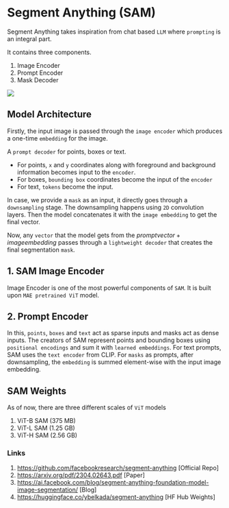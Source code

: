 # Segment Anything (SAM) 
Segment Anything  takes inspiration from chat based `LLM` where `prompting` is an integral part.

It contains three components.
1. Image Encoder
2. Prompt Encoder
3. Mask Decoder

<img src= "https://learnopencv.com/wp-content/uploads/2023/04/segment-anything-model.png"/>

## Model Architecture
Firstly, the input image is passed through the `image encoder` which produces a one-time `embedding` for the image.

A `prompt decoder` for points, boxes or text. 

- For points, `x` and `y` coordinates along with foreground and background information becomes input to the `encoder`.
- For boxes, `bounding box` coordinates become the input of the `encoder`
- For text, `tokens` become the input.

In case, we provide a `mask` as an input, it directly goes through a `downsampling` stage. The downsampling happens using `2D` convolution layers. Then the model concatenates it with the `image embedding` to get the final vector.

Now, any `vector` that the model gets from the $prompt vector + image embedding$ passes through a `lightweight decoder` that creates the final segmentation `mask`.

## 1. SAM Image Encoder
Image Encoder is one of the most powerful components of `SAM`. It is built upon `MAE pretrained ViT` model.
## 2. Prompt Encoder
In this, `points`, `boxes` and `text` act as sparse inputs and masks act as dense inputs. The creators of SAM represent points and bounding boxes using `positional encodings` and sum it with `learned embeddings`. For text prompts, SAM uses the `text encoder` from CLIP. For `masks` as prompts, after downsampling, the `embedding` is summed element-wise with the input image embedding.

## SAM Weights
As of now, there are three different scales of `ViT` models
1. ViT-B SAM (375 MB)
2. ViT-L SAM (1.25 GB)
3. ViT-H SAM (2.56 GB)

### Links
1. https://github.com/facebookresearch/segment-anything [Official Repo]
2. https://arxiv.org/pdf/2304.02643.pdf [Paper]
3. https://ai.facebook.com/blog/segment-anything-foundation-model-image-segmentation/ [Blog]
4. https://huggingface.co/ybelkada/segment-anything [HF Hub Weights]
